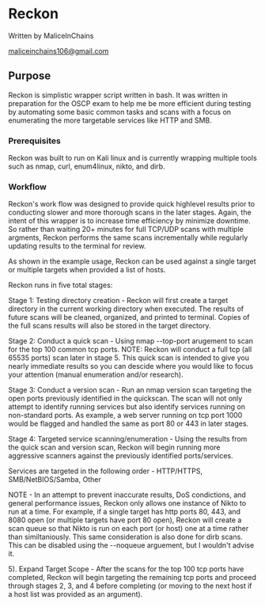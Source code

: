 # Reckon
Written by MaliceInChains

maliceinchains106@gmail.com

## Purpose
Reckon is simplistic wrapper script written in bash. It was written in preparation for the OSCP exam to help me be more efficient during testing by automating some basic common tasks and scans with a focus on enumerating the more targetable services like HTTP and SMB. 

### Prerequisites
Reckon was built to run on Kali linux and is currently wrapping multiple tools such as nmap, curl, enum4linux, nikto, and dirb.

### Workflow
Reckon's work flow was designed to provide quick highlevel results prior to conducting slower and more thorough scans in the later stages. Again, the intent of this wrapper is to increase time efficiency by minimize downtime. So rather than waiting 20+ minutes for full TCP/UDP scans with multiple argments, Reckon performs the same scans incrementally while regularly updating results to the terminal for review.

As shown in the example usage, Reckon can be used against a single target or multiple targets when provided a list of hosts. 

Reckon runs in five total stages:

  Stage 1: Testing directory creation - Reckon will first create a target directory in the current working directory when executed. The results of future scans will be cleaned, organized, and printed to terminal. Copies of the full scans results will also be stored in the target directory.

  Stage 2: Conduct a quick scan - Using nmap --top-port arugement to scan for the top 100 common tcp ports. NOTE: Reckon will conduct a full tcp (all 65535 ports) scan later in stage 5. This quick scan is intended to give you nearly immediate results so you can descide where you would like to focus your attention (manual enumeration and/or research).

  Stage 3: Conduct a version scan - Run an nmap version scan targeting the open ports previously identified in the quickscan. The scan will not only attempt to identify running services but also identify services running on non-standard ports. As example, a web server running on tcp port 1000 would be flagged and handled the same as port 80 or 443 in later stages.

  Stage 4: Targeted service scanning/enumeration - Using the results from the quick scan and version scan, Reckon will begin running more aggressive scanners against the previously identified ports/services.

Services are targeted in the following order - HTTP/HTTPS, SMB/NetBIOS/Samba, Other

NOTE - In an attempt to prevent inaccurate results, DoS condictions, and general performance issues, Reckon only allows one instance of Nikto to run at a time. For example, if a single target has http ports 80, 443, and 8080 open (or multiple targets have port 80 open), Reckon will create a scan queue so that Nikto is run on each port (or host) one at a time rather than similtaniously. This same consideration is also done for dirb scans. This can be disabled using the --noqueue arguement, but I wouldn't advise it.

5). Expand Target Scope - After the scans for the top 100 tcp ports have completed, Reckon will begin targeting the remaining tcp ports and proceed through stages 2, 3, and 4 before completing (or moving to the next host if a host list was provided as an argument).
